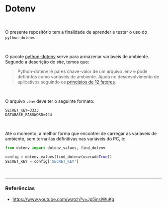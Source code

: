 # Dotenv

<br>

O presente repositório tem a finalidade de aprender e testar o uso do `python-dotenv`.

<br>

O pacote [python-dotenv](https://pypi.org/project/python-dotenv/) serve para armazenar variáveis de ambiente. Segundo a descrição do _site_, temos que:

> Python-dotenv lê pares chave-valor de um arquivo .env e pode defini-los como variáveis de ambiente. Ajuda no desenvolvimento de aplicativos seguindo os [princípios de 12 fatores](https://12factor.net/).

<br>

O arquivo `.env` deve ter o seguinte formato:

```
SECRET_KEY=3333
DATABASE_PASSWORD=444
```

<br>

Até o momento, a melhor forma que encontrei de carregar as variáveis de ambiente, sem torna-las definitivas nas variáveis do PC, é:

```python
from dotenv import dotenv_values, find_dotenv

config = dotenv_values(find_dotenv(usecwd=True))
SECRET_KEY = config['SECRET_KEY']
```

<br>

---

### Referências

- https://www.youtube.com/watch?v=Jp5inslWuKg
